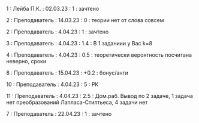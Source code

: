 1 : Лейба П.К. : 02.03.23 : 1 : зачтено

2 : Преподаватель : 14.03.23 : 0 : теории нет от слова совсем

2 : Преподаватель : 4.04.23 : 1 : зачтено

3 : Преподаватель : 4.04.23 : 1.4 : В 1 заданиии у Вас k=8

4 : Преподаватель : 4.04.23 : 0.5 : теоретически вероятность посчитана неверно, сроки

8 : Преподаватель : 15.04.23 : +0.2 : бонус/анти

10 : Преподаватель : 4.04.23 : 5 : РК

11 : Преподаватель : 4.04.23 : 2.5 : Дом.раб. Вывод по 2 задаче, 1 задача нет преобразований Лапласа-Стилтьеса, 4 задачи нет

7 : Преподаватель : 22.04.23 : 1 : зачтено
